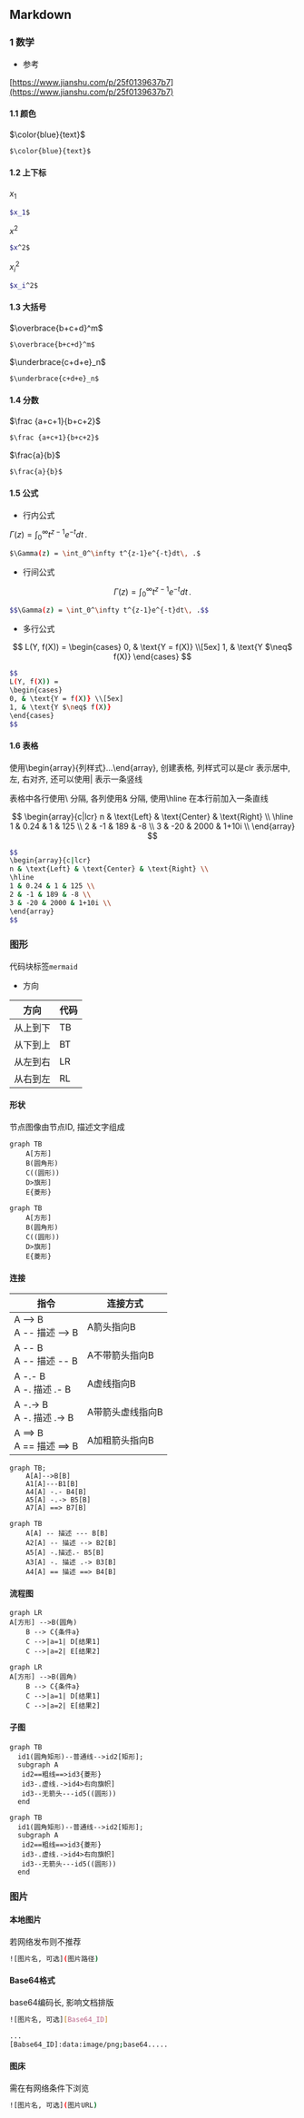 <!--
 * @Description: 
 * @Version: 1.0
 * @Author: DaLao
 * @Email: dalao_li@163.com
 * @Date: 2021-11-16 23:39:26
 * @LastEditors: DaLao
 * @LastEditTime: 2022-07-01 22:37:11
-->

## Markdown

### 1 数学


- 参考

[https://www.jianshu.com/p/25f0139637b7](https://www.jianshu.com/p/25f0139637b7)



#### 1.1 颜色


$\color{blue}{text}$

```sh
$\color{blue}{text}$
```



#### 1.2 上下标


$x_1$

```sh
$x_1$
```

$x^2$

```sh
$x^2$
```

$x_i^2$

```sh
$x_i^2$
```



#### 1.3 大括号


$\overbrace{b+c+d}^m$

```sh
$\overbrace{b+c+d}^m$
```

$\underbrace{c+d+e}_n$

```sh
$\underbrace{c+d+e}_n$
```



#### 1.4 分数


$\frac {a+c+1}{b+c+2}$

```sh
$\frac {a+c+1}{b+c+2}$
```


$\frac{a}{b}$

```sh
$\frac{a}{b}$
```



#### 1.5 公式


- 行内公式

$\Gamma(z) = \int_0^\infty t^{z-1}e^{-t}dt\, .$

```sh
$\Gamma(z) = \int_0^\infty t^{z-1}e^{-t}dt\, .$
```


- 行间公式

$$\Gamma(z) = \int_0^\infty t^{z-1}e^{-t}dt\, .$$

```sh
$$\Gamma(z) = \int_0^\infty t^{z-1}e^{-t}dt\, .$$
```


- 多行公式

$$
L(Y, f(X)) =
\begin{cases}
0, & \text{Y = f(X)} \\[5ex]
1, & \text{Y $\neq$ f(X)}
\end{cases}
$$

```sh
$$
L(Y, f(X)) =
\begin{cases}
0, & \text{Y = f(X)} \\[5ex]
1, & \text{Y $\neq$ f(X)}
\end{cases}
$$
```


#### 1.6 表格


使用\begin{array}{列样式}…\end{array}, 创建表格, 列样式可以是clr 表示居中, 左, 右对齐, 还可以使用| 表示一条竖线

表格中各行使用\\ 分隔, 各列使用& 分隔, 使用\hline 在本行前加入一条直线


$$
\begin{array}{c|lcr}
n & \text{Left} & \text{Center} & \text{Right} \\
\hline
1 & 0.24 & 1 & 125 \\
2 & -1 & 189 & -8 \\
3 & -20 & 2000 & 1+10i \\
\end{array}
$$

```sh
$$
\begin{array}{c|lcr}
n & \text{Left} & \text{Center} & \text{Right} \\
\hline
1 & 0.24 & 1 & 125 \\
2 & -1 & 189 & -8 \\
3 & -20 & 2000 & 1+10i \\
\end{array}
$$
```


### 图形


代码块标签`mermaid`


- 方向

| 方向     | 代码 |
| -------- | ---- |
| 从上到下 | TB   |
| 从下到上 | BT   |
| 从左到右 | LR   |
| 从右到左 | RL   |



#### 形状


节点图像由节点ID, 描述文字组成

```mermaid
graph TB
    A[方形]
    B(圆角形)
    C((圆形))
    D>旗形]
    E{菱形}
```

```
graph TB
    A[方形]
    B(圆角形)
    C((圆形))
    D>旗形]
    E{菱形}
```


#### 连接


| 指令                        | 连接方式         |
| --------------------------- | ---------------- |
| A --> B<br>A -- 描述 --> B  | A箭头指向B       |
| A -- B<br>A -- 描述 -- B    | A不带箭头指向B   |
| A -.- B<br>A -. 描述 .- B   | A虚线指向B       |
| A -.-> B<br>A -. 描述 .-> B | A带箭头虚线指向B |
| A ==> B<br>A == 描述 ==> B  | A加粗箭头指向B   |
```mermaid
graph TB;
    A[A]-->B[B]
    A1[A]---B1[B]
    A4[A] -.- B4[B] 
    A5[A] -.-> B5[B] 
    A7[A] ==> B7[B] 
```

```mermaid
graph TB
    A[A] -- 描述 --- B[B] 
    A2[A] -- 描述 --> B2[B] 
    A5[A] -.描述.- B5[B] 
    A3[A] -. 描述 .-> B3[B] 
    A4[A] == 描述 ==> B4[B] 
```


#### 流程图


```mermaid
graph LR
A[方形] -->B(圆角)
    B --> C{条件a}
    C -->|a=1| D[结果1]
    C -->|a=2| E[结果2]
```


```
graph LR
A[方形] -->B(圆角)
    B --> C{条件a}
    C -->|a=1| D[结果1]
    C -->|a=2| E[结果2]
```


#### 子图


```mermaid
graph TB
  id1(圆角矩形)--普通线-->id2[矩形];
  subgraph A
   id2==粗线==>id3{菱形}
   id3-.虚线.->id4>右向旗帜]
   id3--无箭头---id5((圆形))
  end
```

```
graph TB
  id1(圆角矩形)--普通线-->id2[矩形];
  subgraph A
   id2==粗线==>id3{菱形}
   id3-.虚线.->id4>右向旗帜]
   id3--无箭头---id5((圆形))
  end
```



### 图片


#### 本地图片


若网络发布则不推荐

```sh
![图片名, 可选](图片路径)
```



#### Base64格式


base64编码长, 影响文档排版
```sh
![图片名, 可选][Base64_ID]

...
[Babse64_ID]:data:image/png;base64.....
```



#### 图床


需在有网络条件下浏览

```sh
![图片名, 可选](图片URL)
```